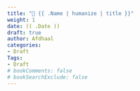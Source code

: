 ```yaml
---
title: "📗 {{ .Name | humanize | title }}"
weight: 1
date: (( .Date ))
draft: true
author: Afdhaal
categories: 
- Draft
Tags:
- Draft
# bookComments: false
# bookSearchExclude: false
---
```

